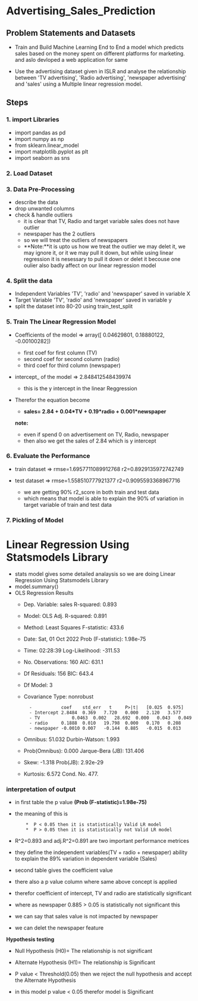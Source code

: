 # Advertising_Sales_Prediction

## Problem Statements and Datasets

- Train and Build Machine Learning End to End a model which predicts sales based on the money spent on different platforms for marketing. and aslo devloped a web application for same

- Use the advertising dataset given in ISLR and analyse the relationship between 'TV advertising', 'Radio advertising', 'newspaper advertising'  and 'sales' using a Multiple linear regression model.

## Steps

### 1. import Libraries 

- import pandas as pd 
- import numpy as np
- from sklearn.linear_model 
- import matplotlib.pyplot as plt
- import seaborn as sns

### 2. Load Dataset 

### 3. Data Pre-Processing 
- describe the data
- drop unwanted columns
- check & handle outliers
   - it is clear that TV, Radio and target variable sales does not have outlier 
   - newspaper has the 2 outliers
   - so we will treat the outliers of newspapers
   - **Note:**it is upto us how we treat the outlier we may delet it, we may ignore it, or it we may pull it down, but while using linear regression it is nesessary to pull it down or delet it becouse one oulier also badly affect on our linear regression model 

### 4. Split the data
- Independent Variables 'TV', 'radio' and 'newspaper' saved in variable X
- Target Variable 'TV', 'radio' and 'newspaper' saved in variable y
- split the dataset into 80-20 using train_test_split

### 5. Train The Linear Regression Model
- Coefficients of the model  => array([ 0.04629801,  0.18880122, -0.00100282])
    * first coef for first column (TV)
    * second coef for second column (radio)
    * third coef for third column (newspaper)
- intercept_ of the model => 2.848412548439974
    * this is the y intercept in the linear Reggression 

- Therefor the equation become
    * **sales= 2.84 + 0.04\*TV + 0.19\*radio + 0.001\*newspaper**

    **note:**
    * even if spend 0 on advertisement on TV, Radio, newspaper 
    * then also we get the sales of 2.84 which is y intercept

### 6. Evaluate the Performance
- train dataset => rmse=1.6957711089912768 r2=0.8929135972742749
- test dataset => rmse=1.558510777921377 r2=0.9095593368967716

   * we are getting 90% r2_score in both train and test data 
   * which means that model is able to explain the 90% of variation in target variable of train and test data

### 7. Pickling of Model



# Linear Regression Using Statsmodels Library
- stats model gives some detailed analaysis so we are doing Linear Regression Using Statsmodels Library
- model.summary()
- OLS Regression Results
    - Dep. Variable:	sales	R-squared:	0.893
    - Model:	OLS	Adj. R-squared:	0.891
    - Method:	Least Squares	F-statistic:	433.6
    - Date:	Sat, 01 Oct 2022	Prob (F-statistic):	1.98e-75
    - Time:	02:28:39	Log-Likelihood:	-311.53
    - No. Observations:	160	AIC:	631.1
    - Df Residuals:	156	BIC:	643.4
    - Df Model:	3		
    - Covariance Type:	nonrobust		

            -           coef	std_err	  t	    P>|t| 	[0.025	0.975]
            - Intercept	2.8484	0.369	7.720	0.000	2.120	3.577
            - TV	        0.0463	0.002	28.692	0.000	0.043	0.049
            - radio	    0.1888	0.010	19.798	0.000	0.170	0.208
            - newspaper	-0.0010	0.007	-0.144	0.885	-0.015	0.013

    - Omnibus:	51.032	Durbin-Watson:	1.993
    - Prob(Omnibus):	0.000	Jarque-Bera (JB):	131.406
    - Skew:	-1.318	Prob(JB):	2.92e-29
    - Kurtosis:	6.572	Cond. No.	477.


### interpretation of output
* in first table the p value **(Prob (F-statistic)=1.98e-75)**
* the meaning of this is
                         
          *  P < 0.05 then it is statistically Valid LR model
          *  P > 0.05 then it is statistically not Valid LR model
   
 * R^2=0.893 and adj.R^2=0.891 are two important performance metrices
 * they define the independent variables(TV + radio + newspaper) ability to explain the  89% variation in dependent variable (Sales) 
   
  
 * second table gives the coefficient value
 * there also a p value column where same above concept is applied
 * therefor coefficient of intercept, TV and radio are statistically significant
 * where as newspaper 0.885 > 0.05 is statistically not significant this
 * we can say that sales value is not impacted by newspaper 
 * we can delet the newspaper feature 
 
 
 **Hypothesis testing**
 * Null Hypothesis (H0)= The relationship is not significant
 * Alternate Hypothesis (H1)= The relationship is Significant
 
 * P value < Threshold(0.05) then we reject the null hypothesis and accept the Alternate Hypothesis
 
 * in this model p value < 0.05 therefor model is Significant  

 
